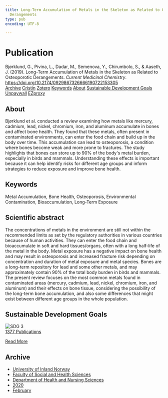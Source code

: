 ```yaml
---
title: Long-Term Accumulation of Metals in the Skeleton as Related to Osteoporotic
  Derangements
type: pub
encoding: UTF-8

---
```

<h1>Publication</h1>
<article id="csl-bib-container-AI7SW66R" class="csl-bib-container">
  <div class="csl-bib-body"> <div class="csl-entry">Bjørklund, G., Pivina, L., Dadar, M., Semenova, Y., Chirumbolo, S., &#38; Aaseth, J. (2019). Long-Term Accumulation of Metals in the Skeleton as Related to Osteoporotic Derangements. <i>Current Medicinal Chemistry</i>. <a href="https://doi.org/10.2174/0929867326666190722153305">https://doi.org/10.2174/0929867326666190722153305</a></div> </div>
  <div class="csl-bib-buttons">
    <a href="#taxonomy-article-AI7SW66R" alt="archive" class="csl-bib-button">Archive</a>
    <a href="https://app.cristin.no/results/show.jsf?id=1790094" alt="Cristin" class="csl-bib-button">Cristin</a>
    <a href="http://zotero.org/groups/5881554/items/AI7SW66R" alt="Zotero" class="csl-bib-button">Zotero</a>
    <a href="#keywords-article-AI7SW66R" alt="keywords" class="csl-bib-button">Keywords</a>
    <a href="#about-article-AI7SW66R" alt="about_pub" class="csl-bib-button">About</a>
    <a href="#sdg-article-AI7SW66R" alt="sdg" class="csl-bib-button">Sustainable Development Goals</a>
    <a href="https://doi.org/10.2174/0929867326666190722153305" alt="Unpaywall" class="csl-bib-button">Unpaywall</a>
    <a href="https://doi.org/10.2174/0929867326666190722153305" alt="EZproxy" class="csl-bib-button">EZproxy</a>
  </div>
  <div id="csl-bib-meta-container-AI7SW66R"></div>
</article>
<div id="csl-bib-meta-AI7SW66R" class="csl-bib-meta">
  <article id="about-article-AI7SW66R" class="about_pub-article">
    <h1>About</h1>
    Bjørklund et al. conducted a review examining how metals like mercury, cadmium, lead, nickel, chromium, iron, and aluminum accumulate in bones and affect bone health. They found that these metals, often present in contaminated environments, can enter the food chain and build up in the body over time. This accumulation can lead to osteoporosis, a condition where bones become weak and more prone to fractures. The study highlights that bones can store up to 90% of the body's metal burden, especially in birds and mammals. Understanding these effects is important because it can help identify risks for different age groups and inform strategies to reduce exposure and improve bone health.
  </article>
  <article id="keywords-article-AI7SW66R" class="keywords-article">
    <h1>Keywords</h1>
    Metal Accumulation, Bone Health, Osteoporosis, Environmental Contamination, Bioaccumulation, Long-Term Exposure
  </article>
  <article id="abstract-article-AI7SW66R" class="abstract-article">
    <h1>Scientific abstract</h1>
    The concentrations of metals in the environment are still not within the recommended limits as set by the regulatory authorities in various countries because of human activities. They can enter the food chain and bioaccumulate in soft and hard tissues/organs, often with a long half-life of the metal in the body. Metal exposure has a negative impact on bone health and may result in osteoporosis and increased fracture risk depending on concentration and duration of metal exposure and metal species. Bones are a long-term repository for lead and some other metals, and may approximately contain 90% of the total body burden in birds and mammals. The present review focuses on the most common metals found in contaminated areas (mercury, cadmium, lead, nickel, chromium, iron, and aluminum) and their effects on bone tissue, considering the possibility of the long-term bone accumulation, and also some differences that might exist between different age groups in the whole population.
  </article>
  <article id="sdg-article-AI7SW66R" class="sdg-article">
    <h1>Sustainable Development Goals</h1>
    <div class="sdg-container"><div id="sdg3" class="sdg">
        <img src="{{< params subfolder >}}images/sdg/sdg03_en.png" class="image" alt="SDG 3">
        <div class="sdg-overlay">
          <a href="{{< params subfolder >}}en/archive/?sdg=3#archive" class="sdg-publication-count"><span>1377</span> Publications</a>
          <p><a href="https://sdgs.un.org/goals/goal3" class="sdg-read-more">Read More</a></p>
        </div>
      </div></div>
  </article>
  <article id="taxonomy-article-AI7SW66R" class="taxonomy-article">
    <h1>Archive</h1>
    <ul>
      <li><a href="{{< params subfolder >}}en/archive/?key=3DCRN523">University of Inland Norway</a></li>
      <li><a href="{{< params subfolder >}}en/archive/?key=IDKFS3MX">Faculty of Social and Health Sciences</a></li>
      <li><a href="{{< params subfolder >}}en/archive/?key=GTV4ECMZ">Department of Health and Nursing Sciences</a></li>
      <li><a href="{{< params subfolder >}}en/archive/?key=LNJIKLR2">2020</a></li>
      <li><a href="{{< params subfolder >}}en/archive/?key=N8B9UQSD">February</a></li>
    </ul>
  </article>
</div>

